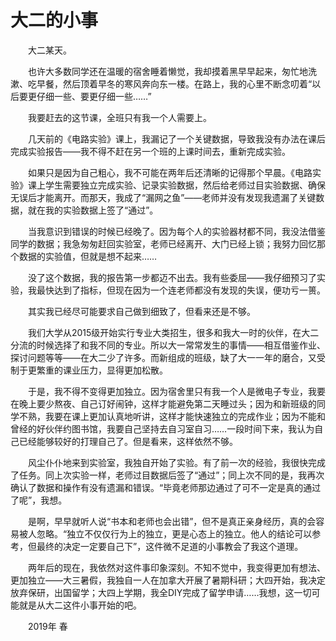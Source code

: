 # 大二的小事

<p style="text-indent: 2em;">大二某天。</p>
<p style="text-indent: 2em;">也许大多数同学还在温暖的宿舍睡着懒觉，我却摸着黑早早起来，匆忙地洗漱、吃早餐，然后顶着早冬的寒风奔向东一楼。在路上，我的心里不断念叨着“以后要更仔细一些、要更仔细一些……”
<!--more--></p>
<p style="text-indent: 2em;">我要赶去的这节课，全班只有我一个人需要上。</p>
<p style="text-indent: 2em;">几天前的《电路实验》课上，我漏记了一个关键数据，导致我没有办法在课后完成实验报告——我不得不赶在另一个班的上课时间去，重新完成实验。</p>
<p style="text-indent: 2em;">如果只是因为自己粗心，我不可能在两年后还清晰的记得那个早晨。《电路实验》课上学生需要独立完成实验、记录实验数据，然后给老师过目实验数据、确保无误后才能离开。而那天，我成了“漏网之鱼”——老师并没有发现我遗漏了关键数据，就在我的实验数据上签了“通过”。</p>
<p style="text-indent: 2em;">当我意识到错误的时候已经晚了。因为每个人的实验器材都不同，我没法借鉴同学的数据；我急匆匆赶回实验室，老师已经离开、大门已经上锁；我努力回忆那个数据的实验值，但就是想不起来……</p>
<p style="text-indent: 2em;">没了这个数据，我的报告第一步都迈不出去。我有些委屈——我仔细预习了实验，我最快达到了指标，但现在因为一个连老师都没有发现的失误，便功亏一篑。</p>
<p style="text-indent: 2em;">其实我已经尽可能要求自己做到细致了，但看来还是不够。</p>
<p style="text-indent: 2em;">我们大学从2015级开始实行专业大类招生，很多和我大一时的伙伴，在大二分流的时候选择了和我不同的专业。所以大一常常发生的事情——相互借鉴作业、探讨问题等等——在大二少了许多。而新组成的班级，缺了大一一年的磨合，又受制于更繁重的课业压力，显得更加松散。</p>
<p style="text-indent: 2em;">于是，我不得不变得更加独立。因为宿舍里只有我一个人是微电子专业，我要在晚上要少熬夜、自己订好闹钟，这样才能避免第二天睡过头；因为和新班级的同学不熟，我要在课上更加认真地听讲，这样才能快速独立的完成作业；因为不能和曾经的好伙伴约图书馆，我要自己坚持去自习室自习……一段时间下来，我认为自己已经能够较好的打理自己了。但是看来，这样依然不够。</p>
<p style="text-indent: 2em;">风尘仆仆地来到实验室，我独自开始了实验。有了前一次的经验，我很快完成了任务。同上次实验一样，老师过目数据后签了“通过”；同上次不同的是，我再次确认了数据和操作有没有遗漏和错误。“毕竟老师那边通过了可不一定是真的通过了呢”，我想。</p>
<p style="text-indent: 2em;">是啊，早早就听人说“书本和老师也会出错”，但不是真正亲身经历，真的会容易被人忽略。“独立不仅仅行为上的独立，更是心态上的独立。他人的结论可以参考，但最终的决定一定要自己下”，这件微不足道的小事教会了我这个道理。</p>
<p style="text-indent: 2em;">两年后的现在，我依然对这件事印象深刻。不知不觉中，我变得更加有想法、更加独立——大三暑假，我独自一人在加拿大开展了暑期科研；大四开始，我决定放弃保研，出国留学；大四上学期，我全DIY完成了留学申请……我想，这一切可能就是从大二这件小事开始的吧。</p>
<p style="text-indent: 2em;">2019年 春</p>
